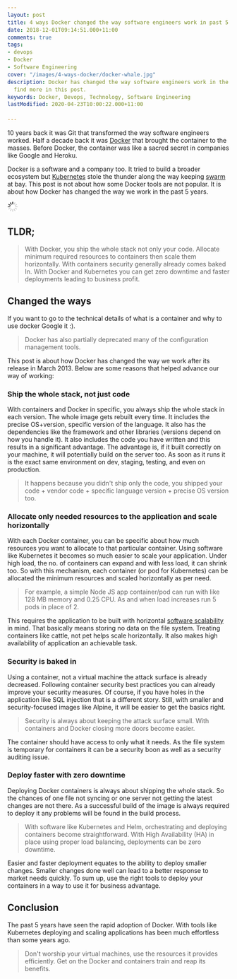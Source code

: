 ```yaml
---
layout: post
title: 4 ways Docker changed the way software engineers work in past 5 years
date: 2018-12-01T09:14:51.000+11:00
comments: true
tags:
- devops
- Docker
- Software Engineering
cover: "/images/4-ways-docker/docker-whale.jpg"
description: Docker has changed the way software engineers work in the past 5 years,
  find more in this post.
keywords: Docker, Devops, Technology, Software Engineering
lastModified: 2020-04-23T10:00:22.000+11:00

---
```

10 years back it was Git that transformed the way software engineers worked. Half a decade back it was [Docker](https://www.docker.com/) that brought the container to the masses. Before Docker, the container was like a sacred secret in companies like Google and Heroku. 

Docker is a software and a company too. It tried to build a broader ecosystem but [Kubernetes](https://kubernetes.io/) stole the thunder along the way keeping [swarm](https://docs.docker.com/engine/swarm/) at bay. This post is not about how some Docker tools are not popular. It is about how Docker has changed the way we work in the past 5 years.

<img class="center" loading="lazy" src="/images/generic/loading.gif" title="4 ways Docker changed the way software engineers work in past 5 years" alt="4 ways Docker changed the way software engineers work in past 5 years" data-echo="/images/4-ways-docker/docker-whale.jpg">
<!-- more -->

## TLDR;

> With Docker, you ship the whole stack not only your code. Allocate minimum required resources to containers then scale them horizontally. With containers security generally already comes baked In. With Docker and Kubernetes you can get zero downtime and faster deployments leading to business profit.

## Changed the ways

If you want to go to the technical details of what is a container and why to use docker Google it :).

> Docker has also partially deprecated many of the configuration management tools.

This post is about how Docker has changed the way we work after its release in March 2013. Below are some reasons that helped advance our way of working:

### Ship the whole stack, not just code

With containers and Docker in specific, you always ship the whole stack in each version. The whole image gets rebuilt every time. It includes the precise OS+version, specific version of the language. It also has the dependencies like the framework and other libraries (versions depend on how you handle it). It also includes the code you have written and this results in a significant advantage. The advantage is, if it built correctly on your machine, it will potentially build on the server too. As soon as it runs it is the exact same environment on dev, staging, testing, and even on production.

> It happens because you didn't ship only the code, you shipped your code + vendor code + specific language version + precise OS version too.

### Allocate only needed resources to the application and scale horizontally

With each Docker container, you can be specific about how much resources you want to allocate to that particular container. Using software like Kubernetes it becomes so much easier to scale your application. Under high load, the no. of containers can expand and with less load, it can shrink too. So with this mechanism, each container (or pod for Kubernetes) can be allocated the minimum resources and scaled horizontally as per need.

> For example, a simple Node JS app container/pod can run with like 128 MB memory and 0.25 CPU. As and when load increases run 5 pods in place of 2.

This requires the application to be built with horizontal [software scalability](/blog/2020/12/software-scalability/) in mind. That basically means storing no data on the file system. Treating containers like cattle, not pet helps scale horizontally. It also makes high availability of application an achievable task.

### Security is baked in

Using a container, not a virtual machine the attack surface is already decreased. Following container security best practices you can already improve your security measures. Of course, if you have holes in the application like SQL injection that is a different story. Still, with smaller and security-focused images like Alpine, it will be easier to get the basics right.

> Security is always about keeping the attack surface small. With containers and Docker closing more doors become easier.

The container should have access to only what it needs. As the file system is temporary for containers it can be a security boon as well as a security auditing issue.

### Deploy faster with zero downtime

Deploying Docker containers is always about shipping the whole stack. So the chances of one file not syncing or one server not getting the latest changes are not there. As a successful build of the image is always required to deploy it any problems will be found in the build process.

> With software like Kubernetes and Helm, orchestrating and deploying containers become straightforward. With High Availability (HA) in place using proper load balancing, deployments can be zero downtime.

Easier and faster deployment equates to the ability to deploy smaller changes. Smaller changes done well can lead to a better response to market needs quickly. To sum up, use the right tools to deploy your containers in a way to use it for business advantage.

## Conclusion

The past 5 years have seen the rapid adoption of Docker. With tools like Kubernetes deploying and scaling applications has been much effortless than some years ago.

> Don't worship your virtual machines, use the resources it provides efficiently. Get on the Docker and containers train and reap its benefits.